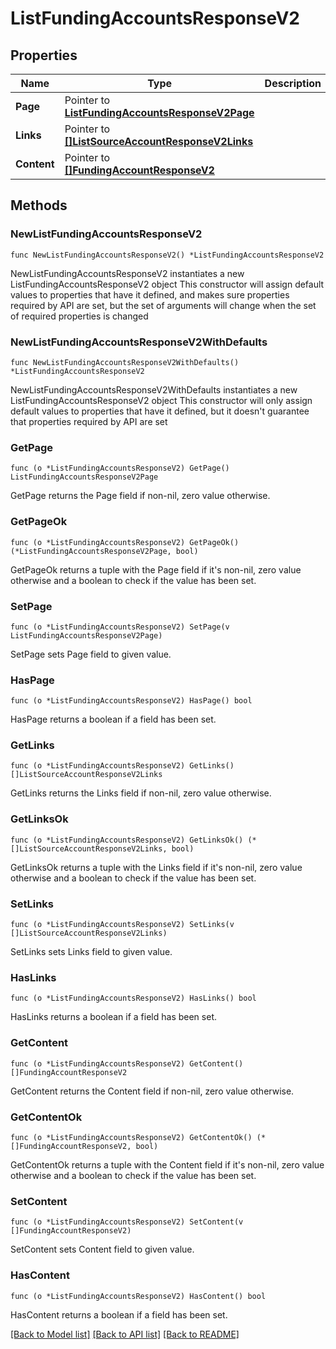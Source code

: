 # ListFundingAccountsResponseV2

## Properties

Name | Type | Description | Notes
------------ | ------------- | ------------- | -------------
**Page** | Pointer to [**ListFundingAccountsResponseV2Page**](ListFundingAccountsResponseV2Page.md) |  | [optional] 
**Links** | Pointer to [**[]ListSourceAccountResponseV2Links**](ListSourceAccountResponseV2Links.md) |  | [optional] 
**Content** | Pointer to [**[]FundingAccountResponseV2**](FundingAccountResponseV2.md) |  | [optional] 

## Methods

### NewListFundingAccountsResponseV2

`func NewListFundingAccountsResponseV2() *ListFundingAccountsResponseV2`

NewListFundingAccountsResponseV2 instantiates a new ListFundingAccountsResponseV2 object
This constructor will assign default values to properties that have it defined,
and makes sure properties required by API are set, but the set of arguments
will change when the set of required properties is changed

### NewListFundingAccountsResponseV2WithDefaults

`func NewListFundingAccountsResponseV2WithDefaults() *ListFundingAccountsResponseV2`

NewListFundingAccountsResponseV2WithDefaults instantiates a new ListFundingAccountsResponseV2 object
This constructor will only assign default values to properties that have it defined,
but it doesn't guarantee that properties required by API are set

### GetPage

`func (o *ListFundingAccountsResponseV2) GetPage() ListFundingAccountsResponseV2Page`

GetPage returns the Page field if non-nil, zero value otherwise.

### GetPageOk

`func (o *ListFundingAccountsResponseV2) GetPageOk() (*ListFundingAccountsResponseV2Page, bool)`

GetPageOk returns a tuple with the Page field if it's non-nil, zero value otherwise
and a boolean to check if the value has been set.

### SetPage

`func (o *ListFundingAccountsResponseV2) SetPage(v ListFundingAccountsResponseV2Page)`

SetPage sets Page field to given value.

### HasPage

`func (o *ListFundingAccountsResponseV2) HasPage() bool`

HasPage returns a boolean if a field has been set.

### GetLinks

`func (o *ListFundingAccountsResponseV2) GetLinks() []ListSourceAccountResponseV2Links`

GetLinks returns the Links field if non-nil, zero value otherwise.

### GetLinksOk

`func (o *ListFundingAccountsResponseV2) GetLinksOk() (*[]ListSourceAccountResponseV2Links, bool)`

GetLinksOk returns a tuple with the Links field if it's non-nil, zero value otherwise
and a boolean to check if the value has been set.

### SetLinks

`func (o *ListFundingAccountsResponseV2) SetLinks(v []ListSourceAccountResponseV2Links)`

SetLinks sets Links field to given value.

### HasLinks

`func (o *ListFundingAccountsResponseV2) HasLinks() bool`

HasLinks returns a boolean if a field has been set.

### GetContent

`func (o *ListFundingAccountsResponseV2) GetContent() []FundingAccountResponseV2`

GetContent returns the Content field if non-nil, zero value otherwise.

### GetContentOk

`func (o *ListFundingAccountsResponseV2) GetContentOk() (*[]FundingAccountResponseV2, bool)`

GetContentOk returns a tuple with the Content field if it's non-nil, zero value otherwise
and a boolean to check if the value has been set.

### SetContent

`func (o *ListFundingAccountsResponseV2) SetContent(v []FundingAccountResponseV2)`

SetContent sets Content field to given value.

### HasContent

`func (o *ListFundingAccountsResponseV2) HasContent() bool`

HasContent returns a boolean if a field has been set.


[[Back to Model list]](../README.md#documentation-for-models) [[Back to API list]](../README.md#documentation-for-api-endpoints) [[Back to README]](../README.md)


